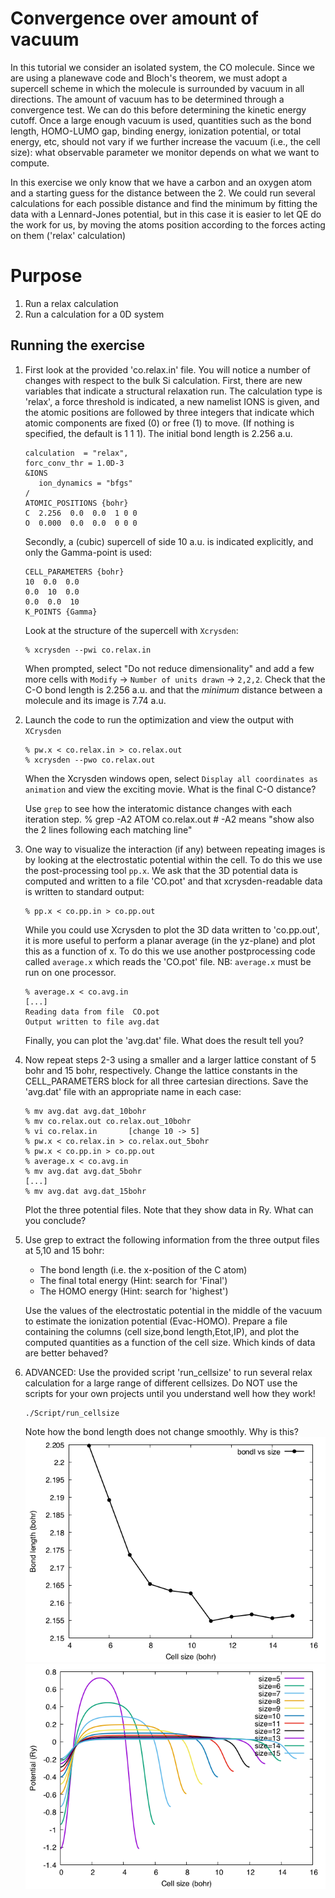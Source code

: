 # Convergence over amount of vacuum
In this tutorial we consider an isolated system, the CO molecule. Since we are using a planewave code and Bloch's theorem, we must adopt a supercell scheme in which the molecule is surrounded by vacuum in all directions.
The amount of vacuum has to be determined through a convergence test. We can do this before determining the kinetic energy cutoff.
Once a large enough vacuum is used, quantities such as the bond length, HOMO-LUMO gap, binding energy, ionization potential, or total energy, etc, should not vary if we further increase the vacuum (i.e., the cell size): what observable parameter we monitor depends on what we want to compute.

In this exercise we only know that we have a carbon and an oxygen atom and a starting guess for the distance between the 2.
We could run several calculations for each possible distance and find the minimum by fitting the data with a Lennard-Jones potential, but in this case it is easier to let QE do the work for us, by moving the atoms position according to the forces acting on them ('relax' calculation)

# Purpose
  1. Run a relax calculation
  2. Run a calculation for a 0D system

## Running the exercise
  1. First look at the provided 'co.relax.in' file. You will notice a number of changes with respect to the bulk Si calculation. First, there are new variables that indicate a structural relaxation run. The calculation type is 'relax', a force threshold is indicated, a new namelist IONS is given, and the atomic positions are followed by three integers that indicate which atomic components are fixed (0) or free (1) to move. (If nothing is specified, the default is 1 1 1). The initial bond length is 2.256 a.u.
     ```
     calculation  = "relax",
     forc_conv_thr = 1.0D-3
     &IONS
        ion_dynamics = "bfgs"
     /
     ATOMIC_POSITIONS {bohr}
     C  2.256  0.0  0.0  1 0 0
     O  0.000  0.0  0.0  0 0 0
     ```
     Secondly, a (cubic) supercell of side 10 a.u. is indicated explicitly, and only the Gamma-point is used:
     ```
     CELL_PARAMETERS {bohr}
     10  0.0  0.0
     0.0  10  0.0
     0.0  0.0  10
     K_POINTS {Gamma}
     ```
     Look at the structure of the supercell with `Xcrysden`:
     ```
     % xcrysden --pwi co.relax.in
     ```
     When prompted, select "Do not reduce dimensionality" and add a few more cells with `Modify` -> `Number of units drawn` -> `2,2,2`. Check that the C-O bond length is 2.256 a.u. and that the *minimum* distance between a molecule and its image is 7.74 a.u.

  2. Launch the code to run the optimization and view the output with `XCrysden`
     ```
     % pw.x < co.relax.in > co.relax.out
     % xcrysden --pwo co.relax.out
     ```
     When the Xcrysden windows open, select `Display all coordinates as animation` and view the exciting movie. What is the final C-O distance?
     
     Use `grep` to see how the interatomic distance changes with each iteration step.
     % grep -A2 ATOM co.relax.out                    # -A2 means "show also the 2 lines following each matching line"

  3. One way to visualize the interaction (if any) between repeating images is by looking at the electrostatic potential within the cell. To do this we use the post-processing tool `pp.x`. We ask that the 3D potential data is computed and written to a file 'CO.pot' and that xcrysden-readable data is written to standard output:
     ```
     % pp.x < co.pp.in > co.pp.out
     ```
     While you could use Xcrysden to plot the 3D data written to 'co.pp.out', it is more useful to perform a planar average (in the yz-plane) and plot this as a function of x. To do this we use another postprocessing code called `average.x` which reads the 'CO.pot' file. NB: `average.x` must be run on one processor. 
     ```
     % average.x < co.avg.in
     [...]
     Reading data from file  CO.pot
     Output written to file avg.dat
     ```
     Finally, you can plot the 'avg.dat' file. What does the result tell you?

  4. Now repeat steps 2-3 using a smaller and a larger lattice constant of 5 bohr and 15 bohr, respectively. Change the lattice constants in the CELL_PARAMETERS block for all three cartesian directions. Save the 'avg.dat' file with an appropriate name in each case:
     ```
     % mv avg.dat avg.dat_10bohr
     % mv co.relax.out co.relax.out_10bohr
     % vi co.relax.in 		[change 10 -> 5]
     % pw.x < co.relax.in > co.relax.out_5bohr
     % pw.x < co.pp.in > co.pp.out
     % average.x < co.avg.in
     % mv avg.dat avg.dat_5bohr
     [...]
     % mv avg.dat avg.dat_15bohr
     ```
     Plot the three potential files. Note that they show data in Ry. What can you conclude? 
  5. Use grep to extract the following information from the three output files at 5,10 and 15 bohr:
     - The bond length (i.e. the x-position of the C atom)
     - The final total energy (Hint: search for 'Final')
     - The HOMO energy (Hint: search for 'highest')

     Use the values of the electrostatic potential in the middle of the vacuum to estimate the ionization potential (Evac-HOMO). Prepare a file containing the columns (cell size,bond length,Etot,IP), and plot the computed quantities as a function of the cell size. Which kinds of data are better behaved?
  6. ADVANCED: Use the provided script 'run_cellsize' to run several relax calculation for a large range of different cellsizes.
     Do NOT use the scripts for your own projects until you understand well how they work!
     ```
     ./Script/run_cellsize
     ```
     Note how the bond length does not change smoothly. Why is this?
      ![bond vs size](Ref/bond_length-script.png?raw=true "potential vs cell size")
      ![potential vs size](Ref/potential-script.png?raw=true "potential vs cell size")
      
